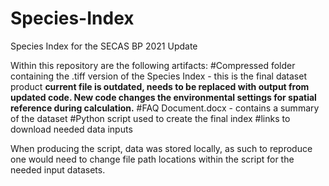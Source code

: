 # Species-Index
Species Index for the SECAS BP 2021 Update

Within this repository are the following artifacts: 
#Compressed folder containing the .tiff version of the Species Index - this is the final dataset product **current file is outdated, needs to be replaced with output from updated code. New code changes the environmental settings for spatial reference during calculation.**
#FAQ Document.docx - contains a summary of the dataset
#Python script used to create the final index
#links to download needed data inputs


When producing the script, data was stored locally, as such to reproduce one would need to change file path locations within the script for the needed input datasets.
